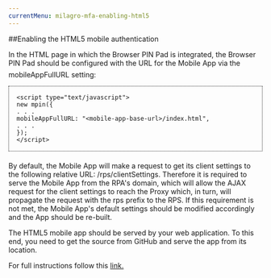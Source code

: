 ```yaml
---
currentMenu: milagro-mfa-enabling-html5
---
```



##Enabling the HTML5 mobile authentication
<!-- MsoSubtitle -->


In the HTML page in which the Browser PIN Pad is integrated, the Browser PIN Pad should be configured with the URL for the Mobile App via the mobileAppFullURL setting:<span style="color: rgb(153, 153, 153); font-family: Arial, sans-serif; font-size: 1.7em; font-weight: bold; line-height: 1em;">​</span></p>

<pre style="margin-top: 0px; margin-bottom: 20px; padding: 15px; unicode-bidi: embed; border: 1px dotted; font-size: 12px;">
&lt;script type=&quot;text/javascript&quot;&gt; 
new mpin({ 
. . . 
mobileAppFullURL: &quot;&lt;mobile-app-base-url&gt;/index.html&quot;, 
. . . 
}); 
&lt;/script&gt; </pre>

<p>By default, the Mobile App will make a request to get its client settings to the following relative URL: /rps/clientSettings. Therefore it is required to serve the Mobile App from the RPA&#39;s domain, which will allow the AJAX request for the client settings to reach the Proxy which, in turn, will propagate the request with the rps prefix to the RPS. If this requirement is not met, the Mobile App&#39;s default settings should be modified accordingly and the App should be re-built.</p>

<p>The HTML5 mobile app should be served by your web application. To this end, you need to get the source from GitHub and serve the app from its location.<br style="color: rgb(62, 69, 76); font-family: Lato, sans-serif; font-size: 16.8px; line-height: 26.88px; background-color: rgb(255, 255, 255);" </p>

<p> For full instructions follow this <a href="../javascript/milagro-mfa-javascript-guide.html"> link. </a> </p>
